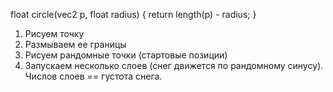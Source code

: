 float circle(vec2 p, float radius) {
  return length(p) - radius;
}

1. Рисуем точку
2. Размываем ее границы
3. Рисуем рандомные точки (стартовые позиции)
4. Запускаем несколько слоев (снег движется по рандомному синусу). Числов слоев == густота снега.
 
